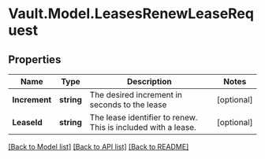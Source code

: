 # Vault.Model.LeasesRenewLeaseRequest

## Properties

Name | Type | Description | Notes
------------ | ------------- | ------------- | -------------
**Increment** | **string** | The desired increment in seconds to the lease | [optional] 
**LeaseId** | **string** | The lease identifier to renew. This is included with a lease. | [optional] 

[[Back to Model list]](../README.md#documentation-for-models) [[Back to API list]](../README.md#documentation-for-api-endpoints) [[Back to README]](../README.md)


